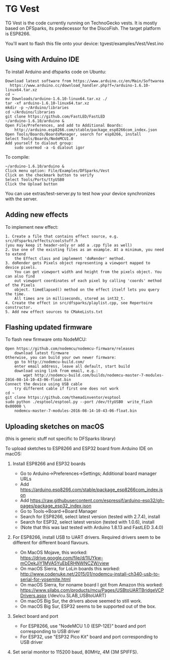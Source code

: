 TG Vest
================

TG Vest is the code currently running on TechnoGecko vests.
It is mostly based on DFSparks, its predecessor for the DiscoFish.
The target platform is ESP8266.

You'll want to flash this file onto your device:
tgvest/examples/Vest/Vest.ino

Using with Arduino IDE
----------------------------

To install Arduino and dfsparks code on Ubuntu:

    Download latest software from https://www.arduino.cc/en/Main/Softwarea
      https://www.arduino.cc/download_handler.php?f=/arduino-1.6.10-linux64.tar.xz
    cd ~
    mv Downloads/arduino-1.6.10-linux64.tar.xz ./
    tar -xf arduino-1.6.10-linux64.tar.xz
    mkdir -p ~/Arduino/libraries
    cd ~/Arduino/libraries
    git clone https://github.com/FastLED/FastLED
    ~/arduino-1.6.10/arduino &
    Open File/Preferences, and add to Additional Boards:
        http://arduino.esp8266.com/stable/package_esp8266com_index.json
    Open Tools/Boards/BoardsManager, search for esp8266, install
    Select Tools/Boards/NodeMCU1.0
    Add yourself to dialout group:
        sudo usermod -a -G dialout igor


To compile:

    ~/arduino-1.6.10/arduino &
    Click menu option: File/Examples/DFSparks/Vest
    Click on the checkmark button to verify
    Select Tools/Ports/ttyUSB0
    Click the Upload button

You can use extras/test-server.py to test how your device
synchronizes with the server.


Adding new effects
----------------------------

To implement new effect:

	1. Create a file that contains effect source, e.g. src/dfsparks/effects/coolstuff.h
	(you may keep it header-only or add a .cpp file as well)
	2. Use one of the existing files as an example. At a minimum, you need to extend
		the Effect class and implement 'doRender' method.
	3. doRender gets Pixels object representing a viewport mapped to device pixels.
		You can get viewport width and height from the pixels object. You can also find
		out viewport coordinates of each pixel by calling 'coords' method of the Pixels
		object. timeElapsed() method on the effect itself lets you query the time.
		All times are in milliseconds, stored as int32_t.
	4. Create the effect in src/dfsparks/playlist.cpp, see Repertoire constructor.
	5. Add new effect sources to CMakeLists.txt


Flashing updated firmware
-------------------------

To flash new firmware onto NodeMCU:

    Open https://github.com/nodemcu/nodemcu-firmware/releases
        download latest firmware
    Otherwise, you can build your own newer firmware:
        go to http://nodemcu-build.com/
        enter email address, leave all default, start build
        download using link from email, e.g.:
            wget http://nodemcu-build.com/builds/nodemcu-master-7-modules-2016-08-14-10-43-06-float.bin
    Connect the device using USB cable
        try different cable if first one does not work
    cd ~
    git clone https://github.com/themadinventor/esptool
    sudo python ./esptool/esptool.py --port /dev/ttyUSB0  write_flash 0x00000 \
        nodemcu-master-7-modules-2016-08-14-10-43-06-float.bin


Uploading sketches on macOS
-------------------------

(this is generic stuff not specific to DFSparks library)

To upload sketches to ESP8266 and ESP32 board from Arduino IDE on macOS:

1. Install ESP8266 and ESP32 boards
   - Go to Arduino->Preferences->Settings; Additional board manager URLs
   - Add https://arduino.esp8266.com/stable/package_esp8266com_index.json
   - Add https://raw.githubusercontent.com/espressif/arduino-esp32/gh-pages/package_esp32_index.json
   - Go to Tools->Board->Board Manager
   - Search for ESP8266, select latest version (tested with 2.7.4), install
   - Search for ESP32, select latest version (tested with 1.0.6), install
   - (Note that this was last tested with Arduino 1.8.13 and FastLED 3.4.0)

1. For ESP8266, install USB to UART drivers. Required drivers seem to be different for different
   board flavours.
   - On MacOS Mojave, this worked:
		https://drive.google.com/file/d/1lUYkw-mCOekJjY1MVA5YuEbERHNWNCZW/view
   - On macOS Sierra, for LoLin boards this worked:
		http://www.codenuke.net/2015/01/nodemcu-install-ch340-usb-to-serial-for-yosemite.html
   - On macOS Sierra, for noname board I got from Amazon this worked:
		https://www.silabs.com/products/mcu/Pages/USBtoUARTBridgeVCPDrivers.aspx (/dev/cu.SLAB_USBtoUART)
   - On macOS Big Sur, the drivers above seemed to still work.
   - On macOS Big Sur, ESP32 seems to be supported out of the box.
1. Select board and port
   - For ESP8266, use "NodeMCU 1.0 (ESP-12E)" board and port corresponding to USB driver
   - For ESP32, use "ESP32 Pico Kit" board and port corresponding to USB driver
1. Set serial monitor to 115200 baud, 80MHz, 4M (3M SPIFFS).
